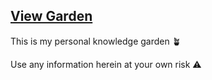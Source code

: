 ## [View Garden](https://denchuku.github.io/garden/)



This is my personal knowledge garden 🪴

Use any information herein at your own risk ⚠️ 

